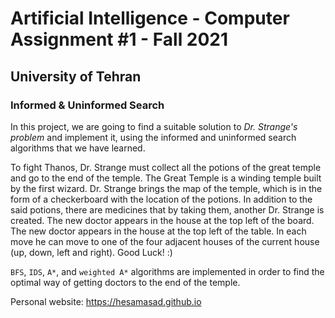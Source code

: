 # Artificial Intelligence - Computer Assignment #1 - Fall 2021
## University of Tehran
### Informed & Uninformed Search

In this project, we are going to find a suitable solution to *Dr. Strange's problem* and implement it, using the informed and uninformed search algorithms that we have learned.

To fight Thanos, Dr. Strange must collect all the potions of the great temple and go to the end of the temple. The Great Temple is a winding temple built by the first wizard. Dr. Strange brings the map of the temple, which is in the form of a checkerboard with the location of the potions. In addition to the said potions, there are medicines that by taking them, another Dr. Strange is created. The new doctor appears in the house at the top left of the board. The new doctor appears in the house at the top left of the table. In each move he can move to one of the four adjacent houses of the current house (up, down, left and right). Good Luck! :)

`BFS`, `IDS`, `A*`, and `weighted A*` algorithms are implemented in order to find the optimal way of getting doctors to the end of the temple.

Personal website: https://hesamasad.github.io
